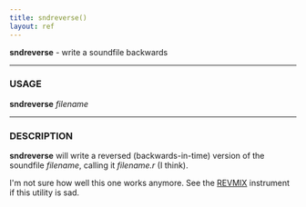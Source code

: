 ```yaml
---
title: sndreverse()
layout: ref
---
```


**sndreverse** - write a soundfile backwards

-----

### USAGE

**sndreverse** *filename*

-----

### DESCRIPTION

**sndreverse** will write a reversed (backwards-in-time) version of the
soundfile *filename*, calling it *filename.r* (I think).

I'm not sure how well this one works anymore. See the
[REVMIX](../instruments/REVMIX.html) instrument if this utility is sad.
